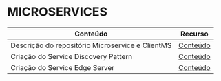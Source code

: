 # MICROSERVICES

| Conteúdo                                         | Recurso                      |
|--------------------------------------------------|------------------------------|
| Descrição do repositório Microservice e ClientMS | [Conteúdo](docs/clientms.md) |
| Criação do Service Discovery Pattern             | [Conteúdo](docs/eureka.md)   |
| Criação do Service Edge Server                   | [Conteúdo](docs/gateway.md)  |

